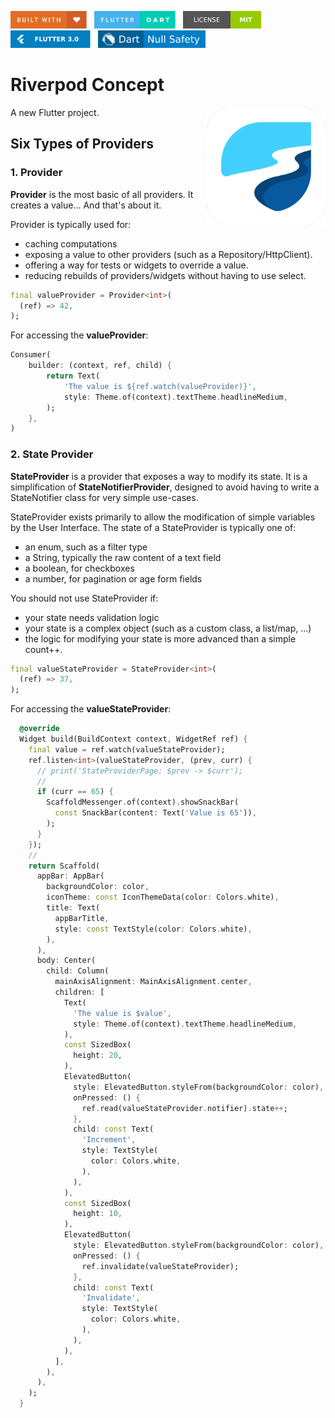 <img src="screenshots/badges/built-with-love.svg" height="28px"/>&nbsp;&nbsp;
<img src="screenshots/badges/flutter-dart.svg" height="28px" />&nbsp;&nbsp;
<a href="https://choosealicense.com/licenses/mit/" target="_blank"><img src="screenshots/badges/license-MIT.svg" height="28px" /></a>&nbsp;&nbsp;
<img src="screenshots/badges/Flutter-3.svg" height="28px" />&nbsp;&nbsp;
<img src="screenshots/badges/dart-null_safety-blue.svg" height="28px"/>

# Riverpod Concept

<img align="right" src="screenshots/app_icon/app_icon_for_android_iOS.png" height="190"></img>
A new Flutter project.

## Six Types of Providers

### 1. Provider

**Provider** is the most basic of all providers. It creates a value... And that's about it.

Provider is typically used for:

- caching computations
- exposing a value to other providers (such as a Repository/HttpClient).
- offering a way for tests or widgets to override a value.
- reducing rebuilds of providers/widgets without having to use select.

```dart
final valueProvider = Provider<int>(
  (ref) => 42,
);
```

For accessing the **valueProvider**:

```dart
Consumer(
    builder: (context, ref, child) {
        return Text(
            'The value is ${ref.watch(valueProvider)}',
            style: Theme.of(context).textTheme.headlineMedium,
        );
    },
)
```

### 2. State Provider

**StateProvider** is a provider that exposes a way to modify its state. It is a simplification of **StateNotifierProvider**, designed to avoid having to write a StateNotifier class for very simple use-cases.

StateProvider exists primarily to allow the modification of simple variables by the User Interface.
The state of a StateProvider is typically one of:

- an enum, such as a filter type
- a String, typically the raw content of a text field
- a boolean, for checkboxes
- a number, for pagination or age form fields

You should not use StateProvider if:

- your state needs validation logic
- your state is a complex object (such as a custom class, a list/map, ...)
- the logic for modifying your state is more advanced than a simple count++.

```dart
final valueStateProvider = StateProvider<int>(
  (ref) => 37,
);
```

For accessing the **valueStateProvider**:

```dart
  @override
  Widget build(BuildContext context, WidgetRef ref) {
    final value = ref.watch(valueStateProvider);
    ref.listen<int>(valueStateProvider, (prev, curr) {
      // print('StateProviderPage: $prev -> $curr');
      //
      if (curr == 65) {
        ScaffoldMessenger.of(context).showSnackBar(
          const SnackBar(content: Text('Value is 65')),
        );
      }
    });
    //
    return Scaffold(
      appBar: AppBar(
        backgroundColor: color,
        iconTheme: const IconThemeData(color: Colors.white),
        title: Text(
          appBarTitle,
          style: const TextStyle(color: Colors.white),
        ),
      ),
      body: Center(
        child: Column(
          mainAxisAlignment: MainAxisAlignment.center,
          children: [
            Text(
              'The value is $value',
              style: Theme.of(context).textTheme.headlineMedium,
            ),
            const SizedBox(
              height: 20,
            ),
            ElevatedButton(
              style: ElevatedButton.styleFrom(backgroundColor: color),
              onPressed: () {
                ref.read(valueStateProvider.notifier).state++;
              },
              child: const Text(
                'Increment',
                style: TextStyle(
                  color: Colors.white,
                ),
              ),
            ),
            const SizedBox(
              height: 10,
            ),
            ElevatedButton(
              style: ElevatedButton.styleFrom(backgroundColor: color),
              onPressed: () {
                ref.invalidate(valueStateProvider);
              },
              child: const Text(
                'Invalidate',
                style: TextStyle(
                  color: Colors.white,
                ),
              ),
            ),
          ],
        ),
      ),
    );
  }
```
